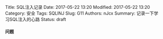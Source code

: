 Title: SQL注入记录
Date: 2017-05-22 13:20
Modified: 2017-05-22 13:20
Category: 安全
Tags: SQLINJ
Slug: G11
Authors: nJcx
Summary: 记录一下学习SQL注入的心路
Status: draft
#### 问题

